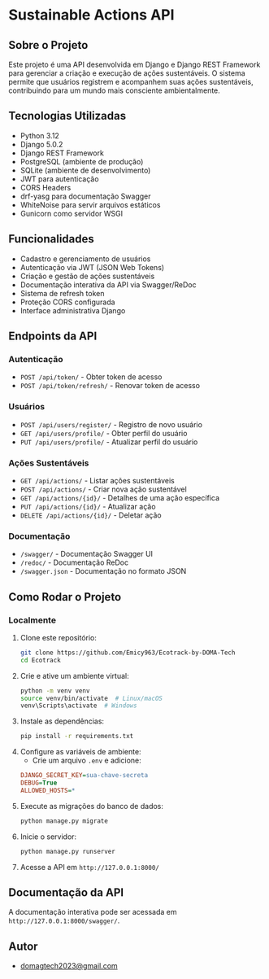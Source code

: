 # Sustainable Actions API

## Sobre o Projeto
Este projeto é uma API desenvolvida em Django e Django REST Framework para gerenciar a criação e execução de ações sustentáveis. O sistema permite que usuários registrem e acompanhem suas ações sustentáveis, contribuindo para um mundo mais consciente ambientalmente.

## Tecnologias Utilizadas
- Python 3.12
- Django 5.0.2
- Django REST Framework
- PostgreSQL (ambiente de produção)
- SQLite (ambiente de desenvolvimento)
- JWT para autenticação
- CORS Headers
- drf-yasg para documentação Swagger
- WhiteNoise para servir arquivos estáticos
- Gunicorn como servidor WSGI

## Funcionalidades
- Cadastro e gerenciamento de usuários
- Autenticação via JWT (JSON Web Tokens)
- Criação e gestão de ações sustentáveis
- Documentação interativa da API via Swagger/ReDoc
- Sistema de refresh token
- Proteção CORS configurada
- Interface administrativa Django

## Endpoints da API

### Autenticação
- `POST /api/token/` - Obter token de acesso
- `POST /api/token/refresh/` - Renovar token de acesso

### Usuários
- `POST /api/users/register/` - Registro de novo usuário
- `GET /api/users/profile/` - Obter perfil do usuário
- `PUT /api/users/profile/` - Atualizar perfil do usuário

### Ações Sustentáveis
- `GET /api/actions/` - Listar ações sustentáveis
- `POST /api/actions/` - Criar nova ação sustentável
- `GET /api/actions/{id}/` - Detalhes de uma ação específica
- `PUT /api/actions/{id}/` - Atualizar ação
- `DELETE /api/actions/{id}/` - Deletar ação

### Documentação
- `/swagger/` - Documentação Swagger UI
- `/redoc/` - Documentação ReDoc
- `/swagger.json` - Documentação no formato JSON

## Como Rodar o Projeto

### Localmente

1. Clone este repositório:
   ```sh
   git clone https://github.com/Emicy963/Ecotrack-by-DOMA-Tech
   cd Ecotrack
   ```
2. Crie e ative um ambiente virtual:
   ```sh
   python -m venv venv
   source venv/bin/activate  # Linux/macOS
   venv\Scripts\activate  # Windows
   ```
3. Instale as dependências:
   ```sh
   pip install -r requirements.txt
   ```
4. Configure as variáveis de ambiente:
   - Crie um arquivo `.env` e adicione:
   ```ini
   DJANGO_SECRET_KEY=sua-chave-secreta
   DEBUG=True
   ALLOWED_HOSTS=*
   ```
5. Execute as migrações do banco de dados:
   ```sh
   python manage.py migrate
   ```
6. Inicie o servidor:
   ```sh
   python manage.py runserver
   ```
7. Acesse a API em `http://127.0.0.1:8000/`

## Documentação da API
A documentação interativa pode ser acessada em `http://127.0.0.1:8000/swagger/`.

## Autor
- [domagtech2023@gmail.com](domagtech2023@gmail.com)

